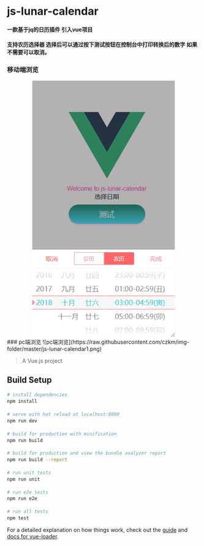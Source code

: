 # js-lunar-calendar

#### 一款基于jq的日历插件 引入vue项目 
#### 支持农历选择器 选择后可以通过按下测试按钮在控制台中打印转换后的数字 如果不需要可以取消。

### 移动端浏览
<div align=center><img src="https://raw.githubusercontent.com/czkm/img-folder/master/js-lunar-calendar2.png"/ ></div>
### pc端浏览
![pc端浏览](https://raw.githubusercontent.com/czkm/img-folder/master/js-lunar-calendar1.png)


> A Vue.js project

## Build Setup

``` bash
# install dependencies
npm install

# serve with hot reload at localhost:8080
npm run dev

# build for production with minification
npm run build

# build for production and view the bundle analyzer report
npm run build --report

# run unit tests
npm run unit

# run e2e tests
npm run e2e

# run all tests
npm test
```

For a detailed explanation on how things work, check out the [guide](http://vuejs-templates.github.io/webpack/) and [docs for vue-loader](http://vuejs.github.io/vue-loader).
